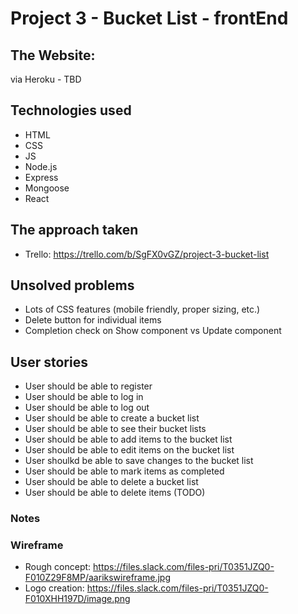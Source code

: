 # Project 3 - Bucket List - frontEnd

## The Website:
via Heroku - TBD

## Technologies used
- HTML
- CSS
- JS
- Node.js
- Express
- Mongoose
- React

## The approach taken
- Trello: https://trello.com/b/SgFX0vGZ/project-3-bucket-list

## Unsolved problems
- Lots of CSS features (mobile friendly, proper sizing, etc.)
- Delete button for individual items
- Completion check on Show component vs Update component

## User stories
- User should be able to register
- User should be able to log in
- User should be able to log out
- User should be able to create a bucket list
- User should be able to see their bucket lists
- User should be able to add items to the bucket list
- User should be able to edit items on the bucket list
- User shoulkd be able to save changes to the bucket list
- User should be able to mark items as completed
- User should be able to delete a bucket list
- User should be able to delete items (TODO)

### Notes

### Wireframe
- Rough concept: https://files.slack.com/files-pri/T0351JZQ0-F010Z29F8MP/aarikswireframe.jpg
- Logo creation: https://files.slack.com/files-pri/T0351JZQ0-F010XHH197D/image.png
